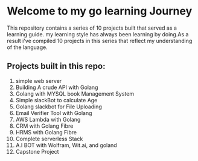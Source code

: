 # Welcome to my go learning Journey

This repository contains a series of 10 projects built that served as a learning guide.
my learning style has always been learning by doing.As a result i've compiled 10 projects in this series that reflect my understanding of the language.

## Projects built in this repo:
1. simple web server 
2. Building A crude API with Golang 
3. Golang with MYSQL book Management System 
4. Simple slackBot to calculate Age 
5. Golang slackbot for File Uploading 
6. Email Verifier Tool with Golang 
7. AWS Lambda with Golang 
8. CRM with Golang Fibre 
9. HRMS with Golang Fibre 
10. Complete serverless Stack 
11. A.I BOT with Wolfram, Wit.ai, and goland 
12. Capstone Project 
